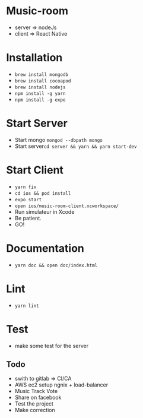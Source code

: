# Music-room
* server => nodeJs
* client => React Native

# Installation

* ```brew install mongodb```
* ```brew install cocoapod```
* ```brew install nodejs```
* ```npm install -g yarn```
* ```npm install -g expo```

# Start Server

* Start mongo ```mongod --dbpath mongo```
* Start server```cd server && yarn && yarn start-dev```

# Start Client

* ```yarn fix```
* ```cd ios && pod install```
* ```expo start```
* ```open ios/music-room-client.xcworkspace/```
* Run simulateur in Xcode
* Be patient.
* GO!

# Documentation

* ```yarn doc && open doc/index.html```

# Lint

* ```yarn lint```

# Test
* make some test for the server

## Todo
* swith to gitlab => CI/CA
* AWS ec2 setup ngnix + load-balancer
* Music Track Vote
* Share on facebook
* Test the project
* Make correction
